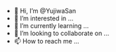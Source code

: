- 👋 Hi, I’m @YujiwaSan
- 👀 I’m interested in ...
- 🌱 I’m currently learning ...
- 💞️ I’m looking to collaborate on ...
- 📫 How to reach me ...

<!---
YujiwaSan/YujiwaSan is a ✨ special ✨ repository because its `README.md` (this file) appears on your GitHub profile.
You can click the Preview link to take a look at your changes.
--->
